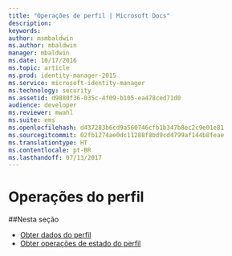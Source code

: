 ```yaml
---
title: "Operações de perfil | Microsoft Docs"
description: 
keywords: 
author: msmbaldwin
ms.author: mbaldwin
manager: mbaldwin
ms.date: 10/17/2016
ms.topic: article
ms.prod: identity-manager-2015
ms.service: microsoft-identity-manager
ms.technology: security
ms.assetid: d9880f36-035c-4f09-b105-ea478ced71d0
audience: developer
ms.reviewer: mwahl
ms.suite: ems
ms.openlocfilehash: d437283b6cd9a560746cfb1b347b8ec2c9e01e81
ms.sourcegitcommit: 02fb1274ae0dc11288f8bd9cd4799af144b8feae
ms.translationtype: HT
ms.contentlocale: pt-BR
ms.lasthandoff: 07/13/2017
---
```

# <a name="profile-operations"></a>Operações do perfil

##<a name="in-this-section"></a>Nesta seção

- [Obter dados do perfil](get-profile-data.md)
- [Obter operações de estado do perfil](get-profile-state-operations.md)
